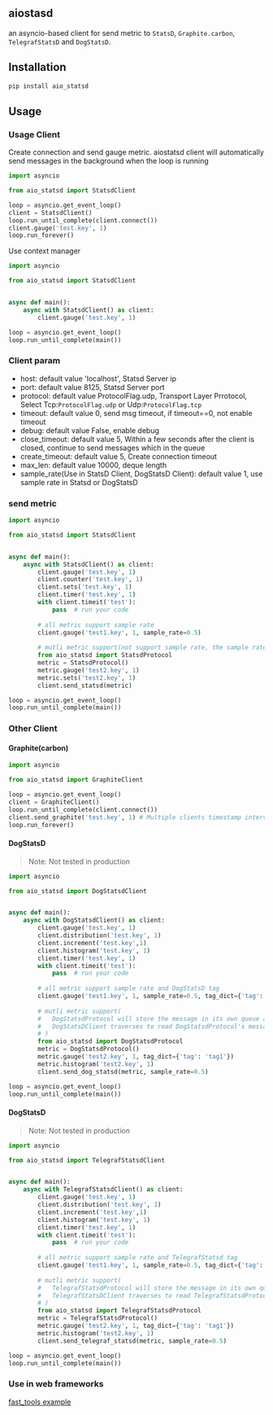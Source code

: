 ## aiostasd
an asyncio-based client for send metric to `StatsD`, `Graphite.carbon`, `TelegrafStatsD` and `DogStatsD`.

## Installation
```Bash
pip install aio_statsd
```
## Usage
### Usage Client
Create connection and send gauge metric.
aiostatsd client will automatically send messages in the background when the loop is running
```Python
import asyncio

from aio_statsd import StatsdClient

loop = asyncio.get_event_loop()
client = StatsdClient()
loop.run_until_complete(client.connect())
client.gauge('test.key', 1)
loop.run_forever()
```
Use context manager
```Python
import asyncio

from aio_statsd import StatsdClient


async def main():
    async with StatsdClient() as client:
        client.gauge('test.key', 1)

loop = asyncio.get_event_loop()
loop.run_until_complete(main())
```
### Client param
- host: default value 'localhost', Statsd Server ip
- port: default value 8125, Statsd Server port
- protocol: default value ProtocolFlag.udp, Transport Layer Prrotocol, Select Tcp:`ProtocolFlag.udp` or Udp:`ProtocolFlag.tcp` 
- timeout: default value 0, send msg timeout, if timeout==0, not enable timeout
- debug: default value False, enable debug
- close_timeout: default value 5, Within a few seconds after the client is closed, continue to send messages which in the queue
- create_timeout: default value 5, Create connection timeout
- max_len: default value 10000, deque length
- sample_rate(Use in StatsD Client, DogStatsD Client): default value 1, use sample rate in Statsd or DogStatsD
### send metric
```Python
import asyncio

from aio_statsd import StatsdClient


async def main():
    async with StatsdClient() as client:
        client.gauge('test.key', 1)
        client.counter('test.key', 1)
        client.sets('test.key', 1)
        client.timer('test.key', 1)
        with client.timeit('test'):
            pass  # run your code
        
        # all metric support sample rate
        client.gauge('test1.key', 1, sample_rate=0.5)
        
        # mutli metric support(not support sample rate, the sample rate will always be set to 1)
        from aio_statsd import StatsdProtocol
        metric = StatsdProtocol()   
        metric.gauge('test2.key', 1)
        metric.sets('test2.key', 1)
        client.send_statsd(metric)     

loop = asyncio.get_event_loop()
loop.run_until_complete(main())
```
### Other Client
#### Graphite(carbon)
```python
import asyncio

from aio_statsd import GraphiteClient

loop = asyncio.get_event_loop()
client = GraphiteClient()
loop.run_until_complete(client.connect())
client.send_graphite('test.key', 1) # Multiple clients timestamp interval synchronization
loop.run_forever()
```
#### DogStatsD
>Note: Not tested in production
```python
import asyncio

from aio_statsd import DogStatsdClient


async def main():
    async with DogStatsdClient() as client:
        client.gauge('test.key', 1)
        client.distribution('test.key', 1)
        client.increment('test.key',1)
        client.histogram('test.key', 1)
        client.timer('test.key', 1)
        with client.timeit('test'):
            pass  # run your code
        
        # all metric support sample rate and DogStatsD tag
        client.gauge('test1.key', 1, sample_rate=0.5, tag_dict={'tag': 'tag1'})
        
        # mutli metric support(
        #   DogStatsdProtocol will store the message in its own queue and
        #   DogStatsDClient traverses to read DogStatsdProtocol's message and send it
        # )
        from aio_statsd import DogStatsdProtocol
        metric = DogStatsdProtocol()   
        metric.gauge('test2.key', 1, tag_dict={'tag': 'tag1'})
        metric.histogram('test2.key', 1)
        client.send_dog_statsd(metric, sample_rate=0.5)

loop = asyncio.get_event_loop()
loop.run_until_complete(main())
```
#### DogStatsD
>Note: Not tested in production
```python
import asyncio

from aio_statsd import TelegrafStatsdClient


async def main():
    async with TelegrafStatsdClient() as client:
        client.gauge('test.key', 1)
        client.distribution('test.key', 1)
        client.increment('test.key',1)
        client.histogram('test.key', 1)
        client.timer('test.key', 1)
        with client.timeit('test'):
            pass  # run your code
        
        # all metric support sample rate and TelegrafStatsd tag
        client.gauge('test1.key', 1, sample_rate=0.5, tag_dict={'tag': 'tag1'})
        
        # mutli metric support(
        #   TelegrafStatsdProtocol will store the message in its own queue and
        #   TelegrafStatsDClient traverses to read TelegrafStatsdProtocol's message and send it
        # )
        from aio_statsd import TelegrafStatsdProtocol 
        metric = TelegrafStatsdProtocol()   
        metric.gauge('test2.key', 1, tag_dict={'tag': 'tag1'})
        metric.histogram('test2.key', 1)
        client.send_telegraf_statsd(metric, sample_rate=0.5)

loop = asyncio.get_event_loop()
loop.run_until_complete(main())
```
### Use in web frameworks
[fast_tools example](https://github.com/so1n/fast-tools/blob/master/example/statsd_middleware.py)